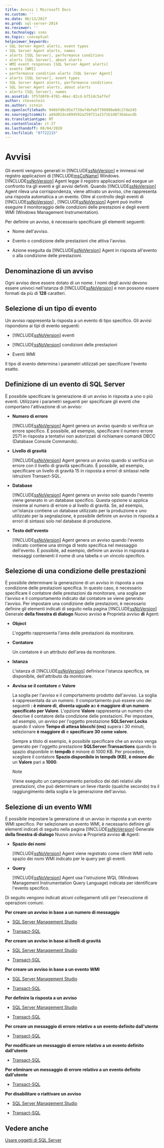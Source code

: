 ```yaml
---
title: Avvisi | Microsoft Docs
ms.custom: ''
ms.date: 06/13/2017
ms.prod: sql-server-2014
ms.reviewer: ''
ms.technology: ssms
ms.topic: conceptual
helpviewer_keywords:
- SQL Server Agent alerts, event types
- SQL Server Agent alerts, names
- alerts [SQL Server], performance conditions
- alerts [SQL Server], about alerts
- WMI event responses [SQL Server Agent alerts]
- events [WMI]
- performance condition alerts [SQL Server Agent]
- alerts [SQL Server], event types
- SQL Server Agent alerts, performance conditions
- SQL Server Agent alerts, about alerts
- alerts [SQL Server], names
ms.assetid: 3f57d0f0-4781-46ec-82cd-b751dc5affef
author: stevestein
ms.author: sstein
ms.openlocfilehash: 946bfd0c05e7739af4bfebf799980a0dc27de245
ms.sourcegitcommit: ad4d92dce894592a259721a1571b1d8736abacdb
ms.translationtype: MT
ms.contentlocale: it-IT
ms.lasthandoff: 08/04/2020
ms.locfileid: "87722215"
---
```

# <a name="alerts"></a>Avvisi
  Gli eventi vengono generati in [!INCLUDE[ssNoVersion](../../includes/ssnoversion-md.md)] e immessi nel registro applicazioni di [!INCLUDE[msCoName](../../includes/msconame-md.md)] Windows. [!INCLUDE[ssNoVersion](../../includes/ssnoversion-md.md)] Agent legge il registro applicazioni ed esegue un confronto tra gli eventi e gli avvisi definiti. Quando [!INCLUDE[ssNoVersion](../../includes/ssnoversion-md.md)] Agent rileva una corrispondenza, viene attivato un avviso, che rappresenta una risposta automatica a un evento. Oltre al controllo degli eventi di [!INCLUDE[ssNoVersion](../../includes/ssnoversion-md.md)] , [!INCLUDE[ssNoVersion](../../includes/ssnoversion-md.md)] Agent può inoltre eseguire il monitoraggio delle condizioni delle prestazioni e degli eventi WMI (Windows Management Instrumentation).  
  
 Per definire un avviso, è necessario specificare gli elementi seguenti:  
  
-   Nome dell'avviso.  
  
-   Evento o condizione delle prestazioni che attiva l'avviso.  
  
-   Azione eseguita da [!INCLUDE[ssNoVersion](../../includes/ssnoversion-md.md)] Agent in risposta all'evento o alla condizione delle prestazioni.  
  
## <a name="naming-an-alert"></a>Denominazione di un avviso  
 Ogni avviso deve essere dotato di un nome. I nomi degli avvisi devono essere univoci nell'istanza di [!INCLUDE[ssNoVersion](../../includes/ssnoversion-md.md)] e non possono essere formati da più di **128** caratteri.  
  
## <a name="selecting-an-event-type"></a>Selezione di un tipo di evento  
 Un avviso rappresenta la risposta a un evento di tipo specifico. Gli avvisi rispondono ai tipi di evento seguenti:  
  
-   [!INCLUDE[ssNoVersion](../../includes/ssnoversion-md.md)] eventi  
  
-   [!INCLUDE[ssNoVersion](../../includes/ssnoversion-md.md)] condizioni delle prestazioni  
  
-   Eventi WMI  
  
 Il tipo di evento determina i parametri utilizzati per specificare l'evento esatto.  
  
## <a name="specifying-a-sql-server-event"></a>Definizione di un evento di SQL Server  
 È possibile specificare la generazione di un avviso in risposta a uno o più eventi. Utilizzare i parametri seguenti per specificare gli eventi che comportano l'attivazione di un avviso:  
  
-   **Numero di errore**  
  
     [!INCLUDE[ssNoVersion](../../includes/ssnoversion-md.md)] Agent genera un avviso quando si verifica un errore specifico. È possibile, ad esempio, specificare il numero errore 2571 in risposta a tentativi non autorizzati di richiamare comandi DBCC (Database Console Commands).  
  
-   **Livello di gravità**  
  
     [!INCLUDE[ssNoVersion](../../includes/ssnoversion-md.md)] Agent genera un avviso quando si verifica un errore con il livello di gravità specificato. È possibile, ad esempio, specificare un livello di gravità 15 in risposta a errori di sintassi nelle istruzioni Transact-SQL.  
  
-   **Database**  
  
     [!INCLUDE[ssNoVersion](../../includes/ssnoversion-md.md)] Agent genera un avviso solo quando l'evento viene generato in un database specifico. Questa opzione si applica insieme al numero di errore o al livello di gravità. Se, ad esempio, un'istanza contiene un database utilizzato per la produzione e uno utilizzato per la segnalazione, è possibile definire un avviso in risposta a errori di sintassi solo nel database di produzione.  
  
-   **Testo dell'evento**  
  
     [!INCLUDE[ssNoVersion](../../includes/ssnoversion-md.md)] Agent genera un avviso quando l'evento indicato contiene una stringa di testo specifica nel messaggio dell'evento. È possibile, ad esempio, definire un avviso in risposta a messaggi contenenti il nome di una tabella o un vincolo specifico.  
  
## <a name="selecting-a-performance-condition"></a>Selezione di una condizione delle prestazioni  
 È possibile determinare la generazione di un avviso in risposta a una condizione delle prestazioni specifica. In questo caso, è necessario specificare il contatore delle prestazioni da monitorare, una soglia per l'avviso e il comportamento indicato dal contatore se viene generato l'avviso. Per impostare una condizione delle prestazioni, è necessario definire gli elementi indicati di seguito nella pagina [!INCLUDE[ssNoVersion](../../includes/ssnoversion-md.md)] Generale **della finestra di dialogo** Nuovo avviso **o** Proprietà avviso **di** Agent:  
  
-   **Object**  
  
     L'oggetto rappresenta l'area delle prestazioni da monitorare.  
  
-   **Contatore**  
  
     Un contatore è un attributo dell'area da monitorare.  
  
-   **Istanza**  
  
     L'istanza di [!INCLUDE[ssNoVersion](../../includes/ssnoversion-md.md)] definisce l'istanza specifica, se disponibile, dell'attributo da monitorare.  
  
-   **Avvisa se il contatore** e **Valore**  
  
     La soglia per l'avviso e il comportamento prodotto dall'avviso. La soglia è rappresentata da un numero. Il comportamento può essere uno dei seguenti **: è minore di**, **diventa uguale a**o **è maggiore di un numero specificato per Valore**. L'opzione **Valore** rappresenta un numero che descrive il contatore della condizione delle prestazioni. Per impostare, ad esempio, un avviso per l'oggetto prestazione **SQLServer:Locks** quando il valore **Tempo di attesa blocchi (ms)** supera i 30 minuti, selezionare **è maggiore di** e **specificare 30 come valore**.  
  
     Sempre a titolo di esempio, è possibile specificare che un avviso venga generato per l'oggetto prestazione **SQLServer:Transactions** quando lo spazio disponibile in **tempdb** è minore di 1000 KB. Per procedere, scegliere il contatore **Spazio disponibile in tempdb (KB)**, **è minore di**e un **Valore** pari a **1000**.  
  
    > [!NOTE]  
    >  Viene eseguito un campionamento periodico dei dati relativi alle prestazioni, che può determinare un lieve ritardo (qualche secondo) tra il raggiungimento della soglia e la generazione dell'avviso.  
  
## <a name="selecting-a-wmi-event"></a>Selezione di un evento WMI  
 È possibile impostare la generazione di un avviso in risposta a un evento WMI specifico. Per selezionare un evento WMI, è necessario definire gli elementi indicati di seguito nella pagina [!INCLUDE[ssNoVersion](../../includes/ssnoversion-md.md)] Generale **della finestra di dialogo** Nuovo avviso **o** Proprietà avviso **di** Agent:  
  
-   **Spazio dei nomi**  
  
     [!INCLUDE[ssNoVersion](../../includes/ssnoversion-md.md)] Agent viene registrato come client WMI nello spazio dei nomi WMI indicato per le query per gli eventi.  
  
-   **Query**  
  
     [!INCLUDE[ssNoVersion](../../includes/ssnoversion-md.md)] Agent usa l'istruzione WQL (Windows Management Instrumentation Query Language) indicata per identificare l'evento specifico.  
  
 Di seguito vengono indicati alcuni collegamenti utili per l'esecuzione di operazioni comuni:  
  
 **Per creare un avviso in base a un numero di messaggio**  
  
-   [SQL Server Management Studio](create-an-alert-using-an-error-number.md)  
  
-   [Transact-SQL](/sql/relational-databases/system-stored-procedures/sp-add-alert-transact-sql)  
  
 **Per creare un avviso in base ai livelli di gravità**  
  
-   [SQL Server Management Studio](create-an-alert-using-severity-level.md)  
  
-   [Transact-SQL](/sql/relational-databases/system-stored-procedures/sp-add-alert-transact-sql)  
  
 **Per creare un avviso in base a un evento WMI**  
  
-   [SQL Server Management Studio](create-a-wmi-event-alert.md)  
  
-   [Transact-SQL](/sql/relational-databases/system-stored-procedures/sp-add-alert-transact-sql)  
  
 **Per definire la risposta a un avviso**  
  
-   [SQL Server Management Studio](../sql-server-management-studio-ssms.md)  
  
-   [Transact-SQL](/sql/relational-databases/system-stored-procedures/sp-add-notification-transact-sql)  
  
 **Per creare un messaggio di errore relativo a un evento definito dall'utente**  
  
-   [Transact-SQL](/sql/relational-databases/system-stored-procedures/sp-addmessage-transact-sql)  
  
 **Per modificare un messaggio di errore relativo a un evento definito dall'utente**  
  
-   [Transact-SQL](/sql/relational-databases/system-stored-procedures/sp-altermessage-transact-sql)  
  
 **Per eliminare un messaggio di errore relativo a un evento definito dall'utente**  
  
-   [Transact-SQL](/sql/relational-databases/system-stored-procedures/sp-dropmessage-transact-sql)  
  
 **Per disabilitare o riattivare un avviso**  
  
-   [SQL Server Management Studio](disable-or-reactivate-an-alert.md)  
  
-   [Transact-SQL](/sql/relational-databases/system-stored-procedures/sp-update-alert-transact-sql)  
  
## <a name="see-also"></a>Vedere anche  
 [Usare oggetti di SQL Server](../../relational-databases/performance-monitor/use-sql-server-objects.md)  
  
  
